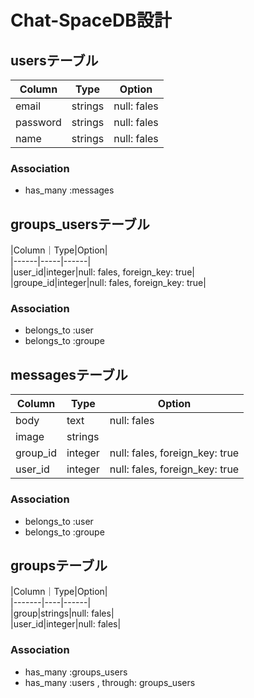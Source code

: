 # Chat-SpaceDB設計

## usersテーブル  
|Column|Type|Option|
|-------|----|------|
|email|strings|null: fales|
|password|strings|null: fales|
|name|strings|null: fales|
### Association  
- has_many :messages  

## groups_usersテーブル  
|Column｜Type|Option|  
|------|-----|------|  
|user_id|integer|null: fales, foreign_key: true|  
|groupe_id|integer|null: fales, foreign_key: true|  
### Association  
- belongs_to :user  
- belongs_to :groupe  

## messagesテーブル  
|Column|Type|Option|  
|------|-----|------|  
|body|text|null: fales|  
|image|strings||  
|group_id|integer|null: fales, foreign_key: true|  
|user_id|integer|null: fales, foreign_key: true|  
### Association  
- belongs_to :user  
- belongs_to :groupe  

## groupsテーブル  
|Column｜Type|Option|  
|-------|----|------|  
|group|strings|null: fales|  
|user_id|integer|null: fales|  
### Association   
- has_many :groups_users  
- has_many :users  , through: groups_users  